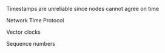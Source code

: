---
---

Timestamps are unreliable since nodes cannot agree on time 

Network Time Protocol 

Vector clocks 

Sequence numbers 

